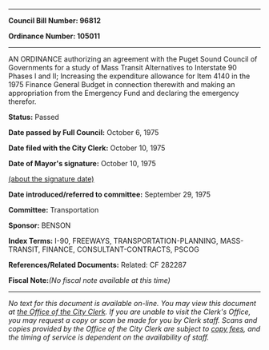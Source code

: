 

********

**Council Bill Number: 96812**
   
**Ordinance Number: 105011**
********

 AN ORDINANCE authorizing an agreement with the Puget Sound Council of Governments for a study of Mass Transit Alternatives to Interstate 90 Phases I and II; Increasing the expenditure allowance for Item 4140 in the 1975 Finance General Budget in connection therewith and making an appropriation from the Emergency Fund and declaring the emergency therefor.

**Status:** Passed
   
**Date passed by Full Council:** October 6, 1975
   
**Date filed with the City Clerk:** October 10, 1975
   
**Date of Mayor's signature:** October 10, 1975
   
[(about the signature date)](/~public/approvaldate.htm)
   
   
   
**Date introduced/referred to committee:** September 29, 1975
   
**Committee:** Transportation
   
**Sponsor:** BENSON
   
   
**Index Terms:** I-90, FREEWAYS, TRANSPORTATION-PLANNING, MASS-TRANSIT, FINANCE, CONSULTANT-CONTRACTS, PSCOG

**References/Related Documents:** Related: CF 282287

**Fiscal Note:**_(No fiscal note available at this time)_
********

_No text for this document is available on-line. You may view this document at [the Office of the City Clerk](http://www.seattle.gov/leg/clerk/contactUs.htm). If you are unable to visit the Clerk's Office, you may request a copy or scan be made for you by Clerk staff. Scans and copies provided by the Office of the City Clerk are subject to [copy fees](http://clerk.seattle.gov/~public/clerkfees.htm), and the timing of service is dependent on the availability of staff._

